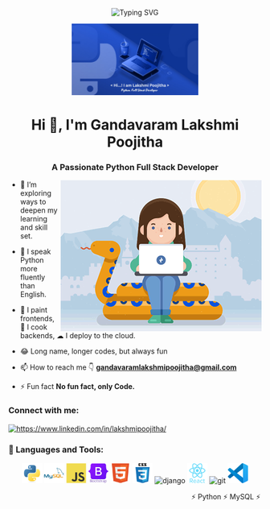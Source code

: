 
<p align="center">
  <img src="https://readme-typing-svg.herokuapp.com?font=Fira+Code&weight=600&size=22&pause=1000&color=800080&center=true&vCenter=true&width=700&lines=👋+Hi,+I'm+Gandavaram+Lakshmi+Poojitha;💻+Python+Full+Stack+Developer;🚀+Always+Learning+New+Things" alt="Typing SVG" />

</p>
<p align="center">
  <img src="https://github.com/Lakshmipoojitha-G/Lakshmipoojitha-G/blob/main/github_bg.jpg" width="50%" height="50%" />
</p>
<h1 align="center">Hi 👋, I'm Gandavaram Lakshmi Poojitha</h1>
<h3 align="center">A Passionate Python Full Stack Developer</h3>

<img align="right" alt="coding" width="400" src="https://github.com/Lakshmipoojitha-G/Lakshmipoojitha-G/blob/main/gif.gif">

- 🔭 I’m exploring ways to deepen my learning and skill set.

- 🐍 I speak Python more fluently than English.  

- 🎨 I paint frontends, 🔮 I cook backends, ☁ I deploy to the cloud.  

- 😂 Long name, longer codes, but always fun

- 📫 How to reach me 👇 **gandavaramlakshmipoojitha@gmail.com**

- ⚡ Fun fact **No fun fact, only Code.**

<h3 align="left">Connect with me:</h3>
<p align="left">

<a href="https://www.linkedin.com/in/lakshmipoojitha/" target="blank"><img align="center" src="https://raw.githubusercontent.com/rahuldkjain/github-profile-readme-generator/master/src/images/icons/Social/linked-in-alt.svg" alt="https://www.linkedin.com/in/lakshmipoojitha/" height="30" width="40" /></a>
</p>

<h3 align="left">🚀 Languages and Tools:</h3>
<p align="center">
  <img src="https://raw.githubusercontent.com/devicons/devicon/master/icons/python/python-original.svg" alt="python" width="40" height="40"/> 
  <img src="https://raw.githubusercontent.com/devicons/devicon/master/icons/mysql/mysql-original-wordmark.svg" alt="mysql" width="40" height="40"/> 
  <img src="https://raw.githubusercontent.com/devicons/devicon/master/icons/javascript/javascript-original.svg" alt="javascript" width="40" height="40"/> 
  <img src="https://raw.githubusercontent.com/devicons/devicon/master/icons/bootstrap/bootstrap-original-wordmark.svg" alt="bootstrap" width="40" height="40"/> 
  <img src="https://raw.githubusercontent.com/devicons/devicon/master/icons/html5/html5-original.svg" alt="html5" width="40" height="40"/> 
  <img src="https://raw.githubusercontent.com/devicons/devicon/master/icons/css3/css3-original-wordmark.svg" alt="css3" width="40" height="40"/> 
  <img src="https://cdn.worldvectorlogo.com/logos/django.svg" alt="django" width="40" height="40"/> 
  <img src="https://raw.githubusercontent.com/devicons/devicon/master/icons/react/react-original-wordmark.svg" alt="react" width="40" height="40"/> 
  <img src="https://www.vectorlogo.zone/logos/git-scm/git-scm-icon.svg" alt="git" width="40" height="40"/> 
  <img src="https://raw.githubusercontent.com/devicons/devicon/master/icons/vscode/vscode-original.svg" alt="vscode" width="40" height="40"/> 
</p>

<p align="center">
  <marquee behavior="scroll" direction="left" scrollamount="6">
    ⚡ Python ⚡ MySQL ⚡ JavaScript ⚡ Bootstrap ⚡ HTML5 ⚡ CSS3 ⚡ Django ⚡ React ⚡ Git ⚡ VS Code ⚡
  </marquee>
</p>
